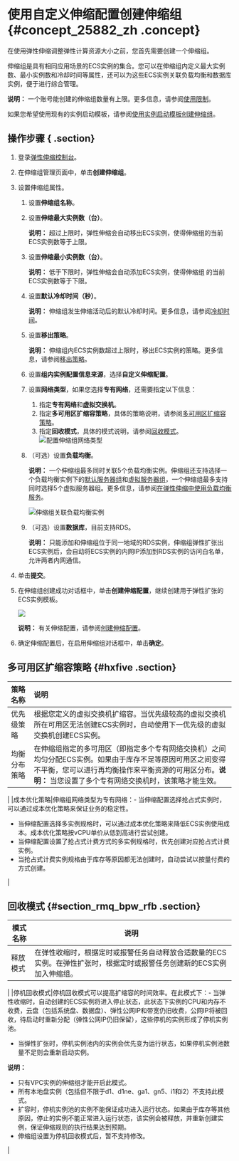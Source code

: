# 使用自定义伸缩配置创建伸缩组 {#concept_25882_zh .concept}

在使用弹性伸缩调整弹性计算资源大小之前，您首先需要创建一个伸缩组。

伸缩组是具有相同应用场景的ECS实例的集合。您可以在伸缩组内定义最大实例数、最小实例数和冷却时间等属性，还可以为这些ECS实例关联负载均衡和数据库实例，便于进行综合管理。

**说明：** 一个账号能创建的伸缩组数量有上限。更多信息，请参阅[使用限制](intl.zh-CN/用户指南/使用须知/数量限制.md#)。

如果您希望使用现有的实例启动模板，请参阅[使用实例启动模板创建伸缩组](intl.zh-CN/用户指南/管理伸缩组的伸缩活动/使用实例启动模板创建伸缩组.md#)。

## 操作步骤 { .section}

1.  登录[弹性伸缩控制台](https://essnew.console.aliyun.com/)。
2.  在伸缩组管理页面中，单击**创建伸缩组**。
3.  设置伸缩组属性。
    1.  设置**伸缩组名称**。
    2.  设置**伸缩最大实例数（台）**。

        **说明：** 超过上限时，弹性伸缩会自动移出ECS实例，使得伸缩组的当前ECS实例数等于上限。

    3.  设置**伸缩最小实例数（台）**。

        **说明：** 低于下限时，弹性伸缩会自动添加ECS实例，使得伸缩组 的当前ECS实例数等于下限。

    4.  设置**默认冷却时间（秒）**。

        **说明：** 伸缩组发生伸缩活动后的默认冷却时间。更多信息，请参阅[冷却时间](intl.zh-CN/用户指南/使用须知/冷却时间.md#)。

    5.  设置**移出策略**。

        **说明：** 伸缩组内ECS实例数超过上限时，移出ECS实例的策略。更多信息，请参阅[移出策略](intl.zh-CN/用户指南/管理伸缩组的伸缩活动/实现自动伸缩/移出策略.md#)。

    6.  设置**组内实例配置信息来源**，选择**自定义伸缩配置**。
    7.  设置**网络类型**，如果您选择**专有网络**，还需要指定以下信息：

        1.  指定**专有网络**和**虚拟交换机**。
        2.  指定**多可用区扩缩容策略**，具体的策略说明，请参阅[多可用区扩缩容策略](#)。
        3.  指定**回收模式**，具体的模式说明，请参阅[回收模式](#)。
        ![配置伸缩组网络类型](http://static-aliyun-doc.oss-cn-hangzhou.aliyuncs.com/assets/img/40577/154903554821653_zh-CN.png)

    8.  （可选）设置**负载均衡**。

        **说明：** 一个伸缩组最多同时关联5个负载均衡实例。伸缩组还支持选择一个负载均衡实例下的[默认服务器组](../../../../../intl.zh-CN/用户指南/后端服务器/后端服务器概述.md#section_fzb_g5n_n2b)和[虚拟服务器组](../../../../../intl.zh-CN/用户指南/后端服务器/后端服务器概述.md#section_xqs_h2v_vdb)，一个伸缩组最多支持同时选择5个虚拟服务器组。更多信息，请参阅[在弹性伸缩中使用负载均衡服务](intl.zh-CN/用户指南/弹性伸缩关联产品/在弹性伸缩中使用负载均衡服务.md#)。

        ![伸缩组关联负载均衡实例](http://static-aliyun-doc.oss-cn-hangzhou.aliyuncs.com/assets/img/40577/154903554821654_zh-CN.png)

    9.  （可选）设置**数据库**，目前支持RDS。

        **说明：** 只能添加和伸缩组位于同一地域的RDS实例，伸缩组弹性扩张出ECS实例后，会自动将ECS实例的内网IP添加到RDS实例的访问白名单，允许两者内网通信。

4.  单击**提交**。
5.  在伸缩组创建成功对话框中，单击**创建伸缩配置**，继续创建用于弹性扩张的ECS实例模板。

    ![](http://static-aliyun-doc.oss-cn-hangzhou.aliyuncs.com/assets/img/40577/154903554821655_zh-CN.png)

    **说明：** 有关伸缩配置，请参阅[创建伸缩配置](intl.zh-CN/用户指南/管理伸缩组的实例模板配置/创建伸缩配置.md#)。

6.  确定伸缩配置后，在启用伸缩组对话框中，单击**确定**。

## 多可用区扩缩容策略 {#hxfive .section}

|策略名称|说明|
|:---|:-|
|优先级策略|根据您定义的虚拟交换机扩缩容。当优先级较高的虚拟交换机所在可用区无法创建ECS实例时，自动使用下一优先级的虚拟交换机创建ECS实例。|
|均衡分布策略|在伸缩组指定的多可用区（即指定多个专有网络交换机）之间均匀分配ECS实例。如果由于库存不足等原因可用区之间变得不平衡，您可以进行再均衡操作来平衡资源的可用区分布。**说明：** 当您设置了多个专有网络交换机时，该策略才能生效。

|
|成本优化策略|伸缩组网络类型为专有网络：-   当伸缩配置选择抢占式实例时，可以通过成本优化策略来保证业务的稳定性。
-   当伸缩配置选择多实例规格时，可以通过成本优化策略来降低ECS实例使用成本。成本优化策略按vCPU单价从低到高进行尝试创建。
-   当伸缩配置设置了抢占式计费方式的多实例规格时，优先创建对应抢占式计费实例。
-   当抢占式计费实例规格由于库存等原因都无法创建时，自动尝试以按量付费的方式创建。

|

## 回收模式 {#section_rmq_bpw_rfb .section}

|模式名称|说明|
|----|--|
|释放模式|在弹性收缩时，根据定时或报警任务自动释放合适数量的ECS实例。在弹性扩张时，根据定时或报警任务创建新的ECS实例加入伸缩组。

|
|停机回收模式|停机回收模式可以提高扩缩容的时间效率。在此模式下：-   当弹性收缩时，自动创建的ECS实例将进入停止状态，此状态下实例的CPU和内存不收费，云盘（包括系统盘、数据盘）、弹性公网IP和带宽仍旧收费，公网IP将被回收，待启动时重新分配（弹性公网IP仍旧保留），这些停机的实例形成了停机实例池。
-   当弹性扩张时，停机实例池内的实例会优先变为运行状态，如果停机实例池数量不足则会重新启动实例。

**说明：** 

-   只有VPC实例的伸缩组才能开启此模式。
-   所有本地盘实例（包括但不限于d1、d1ne、ga1、gn5、i1和i2）不支持此模式。
-   扩容时，停机实例池的实例不能保证成功进入运行状态。如果由于库存等其他原因，停止的实例不能正常进入运行状态，该实例会被释放，并重新创建实例，保证伸缩规则的执行结果达到预期。
-   伸缩组设置为停机回收模式后，暂不支持修改。

|

